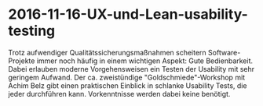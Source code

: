 # 2016-11-16-UX-und-Lean-usability-testing
Trotz aufwendiger Qualitätssicherungsmaßnahmen scheitern Software-Projekte immer noch häufig in einem wichtigen Aspekt: Gute Bedienbarkeit. Dabei erlauben moderne Vorgehensweisen ein Testen der Usability mit sehr geringem Aufwand. Der ca. zweistündige "Goldschmiede"-Workshop mit Achim Belz gibt einen praktischen Einblick in schlanke Usability Tests, die jeder durchführen kann. Vorkenntnisse werden dabei keine benötigt.
